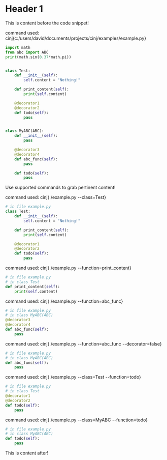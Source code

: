 # Header 1
This is content before the code snippet!

command used: cinj{c:/users/david/documents/projects/cinj/examples/example.py}
```python
import math
from abc import ABC
print(math.sin(0.37*math.pi))


class Test:
    def __init__(self):
        self.content = "Nothing!"

    def print_content(self):
        print(self.content)

    @decorator1
    @decorator2
    def todo(self):
        pass


class MyABC(ABC):
    def __init__(self):
        pass

    @decorator3
    @decorator4
    def abc_func(self):
        pass

    def todo(self):
        pass
```

Use supported commands to grab pertinent content!


command used: cinj{./example.py --class=Test}
```python
# in file example.py
class Test:
    def __init__(self):
        self.content = "Nothing!"

    def print_content(self):
        print(self.content)

    @decorator1
    @decorator2
    def todo(self):
        pass


```

command used: cinj{./example.py --function=print_content}
```python
# in file example.py
# in class Test
def print_content(self):
    print(self.content)

```

command used: cinj{./example.py --function=abc_func}
```python
# in file example.py
# in class MyABC(ABC)
@decorator3
@decorator4
def abc_func(self):
    pass

```

command used: cinj{./example.py --function=abc_func --decorator=false}
```python
# in file example.py
# in class MyABC(ABC)
def abc_func(self):
    pass

```

command used: cinj{./example.py --class=Test --function=todo}
```python
# in file example.py
# in class Test
@decorator1
@decorator2
def todo(self):
    pass


```

command used: cinj{./example.py --class=MyABC --function=todo}
```python
# in file example.py
# in class MyABC(ABC)
def todo(self):
    pass
```

This is content after!
